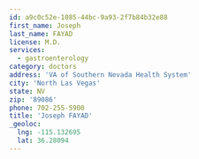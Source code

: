 ```yaml
---
id: a9c0c52e-1085-44bc-9a93-2f7b84b32e88
first_name: Joseph
last_name: FAYAD
license: M.D.
services:
  - gastroenterology
category: doctors
address: 'VA of Southern Nevada Health System'
city: 'North Las Vegas'
state: NV
zip: '89086'
phone: 702-255-5900
title: 'Joseph FAYAD'
_geoloc:
  lng: -115.132695
  lat: 36.28094
---
```

